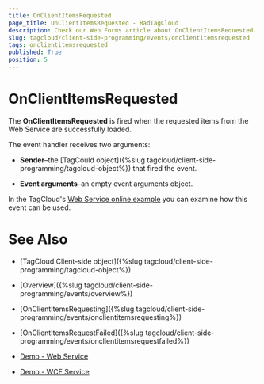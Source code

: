 ```yaml
---
title: OnClientItemsRequested
page_title: OnClientItemsRequested - RadTagCloud
description: Check our Web Forms article about OnClientItemsRequested.
slug: tagcloud/client-side-programming/events/onclientitemsrequested
tags: onclientitemsrequested
published: True
position: 5
---
```


# OnClientItemsRequested



The **OnClientItemsRequested** is fired when the requested items from the Web Service are successfully loaded.

The event handler receives two arguments:

* **Sender**–the [TagCould object]({%slug tagcloud/client-side-programming/tagcloud-object%}) that fired the event.

* **Event arguments**–an empty event arguments object.

In the TagCloud's [Web Service online example](https://demos.telerik.com/aspnet-ajax/tagcloud/examples/webservice/defaultcs.aspx) you can examine how this event can be used.

# See Also

 * [TagCloud Client-side object]({%slug tagcloud/client-side-programming/tagcloud-object%})

 * [Overview]({%slug tagcloud/client-side-programming/events/overview%})

 * [OnClientItemsRequesting]({%slug tagcloud/client-side-programming/events/onclientitemsrequesting%})

 * [OnClientItemsRequestFailed]({%slug tagcloud/client-side-programming/events/onclientitemsrequestfailed%})

 * [Demo - Web Service](https://demos.telerik.com/aspnet-ajax/tagcloud/examples/webservice/defaultcs.aspx)

 * [Demo - WCF Service](https://demos.telerik.com/aspnet-ajax/tagcloud/examples/wcfservice/defaultcs.aspx)
